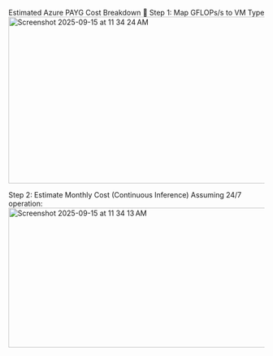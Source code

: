 Estimated Azure PAYG Cost Breakdown
🔹 Step 1: Map GFLOPs/s to VM Type
<img width="757" height="328" alt="Screenshot 2025-09-15 at 11 34 24 AM" src="https://github.com/user-attachments/assets/f3b651f7-1565-4c25-8318-45e466637de1" />

Step 2: Estimate Monthly Cost (Continuous Inference)
Assuming 24/7 operation:
<img width="779" height="275" alt="Screenshot 2025-09-15 at 11 34 13 AM" src="https://github.com/user-attachments/assets/0c75b2d5-7dcd-45f2-a5e5-7f5fb053cce8" />
